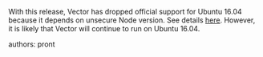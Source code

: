 With this release, Vector has dropped official support for Ubuntu 16.04 because it depends on unsecure Node version. See
details [here](https://github.blog/changelog/2024-03-07-github-actions-all-actions-will-run-on-node20-instead-of-node16-by-default/).
However, it is likely that Vector will continue to run on Ubuntu 16.04.

authors: pront
